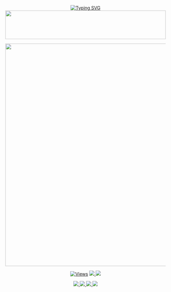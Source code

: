 <div align="center">

 [![Typing SVG](https://readme-typing-svg.herokuapp.com?font=Rockstar-ExtraBold&color=F01&lines=DEW+MD+PAIR+BY+DEWMINA)](https://git.io/typing-svg)
<img src="https://i.imgur.com/dBaSKWF.gif" height="90" width="100%">
<p align="center">
<a href="https://github.com/KING-HANSA/DEW-MD-PAIR">
    <img src="https://i.ibb.co/HLZvhfdq/DEW-MD.jpg"  width="700px">
</a>
</p>
 <a href="https://github.com/KING-HANSA/DEW-MD-PAIR">
    <img src="https://hits.seeyoufarm.com/api/count/incr/badge.svg?url=https://github.com/DEW-MD-LK/DEW-MD-V1-NEW&count_bg=%2379C83D&title_bg=%23555555&icon=gitpod.svg&icon_color=%23E7E7E7&title=Views&edge_flat=false" alt="Views"/></a>
  
  </a>
</a>
  <a href="https://github.com/KING-HANSA/DEW-MD-PAIR">
    <img src="https://img.shields.io/github/forks/DEW-MD-LK/DEW-MD-V1?label=Fork&style=social">
    
  </a>
  
  <a href="https://github.com/KING-HANSA/DEW-MD-PAIR">
    <img src="https://img.shields.io/github/stars/DEW-MD-LK/DEW-MD-V1?style=social">
  </a>
</p>
<p align="center">
  <a href="https://github.com/KING-HANSA/DEW-MD-PAIR">
    <img src="https://img.shields.io/github/repo-size/DEW-MD-LK/DEW-MD-V1?color=purple&label=Repo%20Size&style=plastic">

  </a>
  <a href="https://github.com/KING-HANSA/DEW-MD-PAIR">
    <img src="https://img.shields.io/github/license/DEW-MD-LK/DEW-MD-V1?color=purple&label=License&style=plastic">

  </a>
  <a href="https://github.com/KING-HANSA/DEW-MD-PAIR">
    <img src="https://img.shields.io/github/languages/top/DEW-MD-LK/DEW-MD-V1?color=purple&label=Javascript&style=plastic">

  </a>
  <a href="https://github.com/KING-HANSA/DEW-MD-PAIR">
    <img src="https://img.shields.io/static/v1?label=Author&message=Hansa%20Dewmina&color=purple&style=plastic">

  </a>
  </p>
</p>
